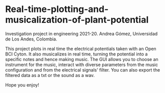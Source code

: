# Real-time-plotting-and-musicalization-of-plant-potential
Investigation project in engineering 2021-20. Andrea Gómez, Universidad de Los Andes, Colombia.


This project plots in real time the electrical potentials taken with an Open BCI Cyton. It also musicalizes in real time, turning the potential into a specific notes and hence making music.
The GUI allows you to choose an instrument for the music, interact with diverse parameters from the music configuration and from the electrical signals' filter. You can also export the filtered data as a txt or the sound as a wav.

Hope you enjoy!
